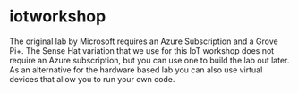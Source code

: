 # iotworkshop

The original lab by Microsoft requires an Azure Subscription and a Grove Pi+. The Sense Hat variation that we use for this IoT workshop does not require an Azure subscription, but you can use one to build the lab out later. As an alternative for the hardware based lab you can also use virtual devices that allow you to run your own code.
